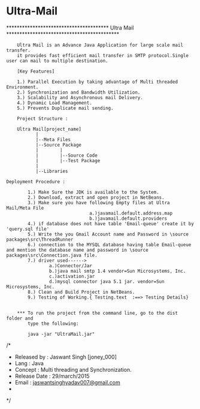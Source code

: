 # Ultra-Mail
								
***************************************    Ultra Mail    *******************************************
							
		Ultra Mail is an Advance Java Application for large scale mail transfer.
		it provides fast efficient mail transfer in SMTP protocol.Single user can mail to multiple destination.  

		[Key Features]
		
		1.) Parallel Execution by taking advantage of Multi threaded Environment.
		2.) Synchronization and Bandwidth Utilization.
		3.) Scalability and Asynchronous mail Delivery.
		4.) Dynamic Load Management.
		5.) Prevents Duplicate mail sending.
		
	    Project Structure :
		
		Ultra Mail[project_name]
		       |
			   |--Meta Files
			   |--Source Package
			   |		|
			   |		|--Source Code
			   |		|--Test Package
			   |
			   |--Libraries
		
	Deployment Procedure : 
			
			1.) Make Sure the JDK is available to the System.
			2.) Download, extract and open project in NetBeans.
			3.) Make sure you have following Empty files at Ultra Mail/Meta File 
								   a.)javamail.default.address.map
								   b.)javamail.default.providers	
			4.) if database does not have table 'Email-queue' create it by 'query.sql file'
			5.) Write the you Gmail Account name and Password in \source packages\src\ThreadRunner
			6.) connection to the MYSQL database having table Email-queue and mention the database name and password in \source packages\src\Connection.java file.
			7.) driver used------>
					a.)Connector/Jar
					b.)java mail smtp 1.4 vendor=Sun Microsystems, Inc.
					c.)activation.jar
					d.)mysql connector java 5.1 jar. vendor=Sun Microsystems, Inc.
			8.) Clean and Build Project in NetBeans.
			9.) Testing of Working.{ Testing.text  :==> Testing Details}
 			
		
		***	To run the project from the command line, go to the dist folder and
			type the following:

			java -jar "UltraMail.jar" 

/*
 * Released by    : Jaswant Singh [joney_000]
 * Lang   	    	: Java
 * Concept 		    : Multi threading and Synchronization.
 * Release Date   : 29/march/2015
 * Email 		      : jaswantsinghyadav007@gmail.com
 *
 */ 
